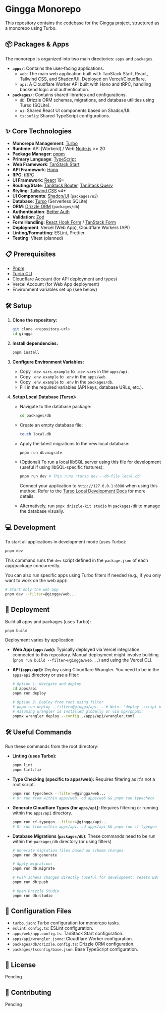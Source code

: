# Gingga Monorepo

This repository contains the codebase for the Gingga project, structured as a monorepo using Turbo.

## 📦 Packages & Apps

The monorepo is organized into two main directories: `apps` and `packages`.

- **`apps/`**: Contains the user-facing applications.
  - `web`: The main web application built with TanStack Start, React, Tailwind CSS, and Shadcn/UI. Deployed on Vercel/Cloudflare.
  - `api`: A Cloudflare Worker API built with Hono and tRPC, handling backend logic and authentication.
- **`packages/`**: Contains shared libraries and configurations.
  - `db`: Drizzle ORM schemas, migrations, and database utilities using Turso (SQLite).
  - `ui`: Shared React UI components based on Shadcn/UI.
  - `tsconfig`: Shared TypeScript configurations.

## ✨ Core Technologies

- **Monorepo Management**: [Turbo](https://turbo.build/)
- **Runtime**: API [Workerd] / Web [Node.js](https://nodejs.org/) >= 20
- **Package Manager**: [pnpm](https://pnpm.io/)
- **Primary Language**: [TypeScript](https://www.typescriptlang.org/)
- **Web Framework**: [TanStack Start](https://tanstack.com/start/latest/)
- **API Framework**: [Hono](https://hono.dev/)
- **RPC**: [tRPC](https://trpc.io/)
- **UI Framework**: [React](https://react.dev/) 19+
- **Routing/State**: [TanStack Router](https://tanstack.com/router/latest), [TanStack Query](https://tanstack.com/query/latest)
- **Styling**: [Tailwind CSS](https://tailwindcss.com/) v4+
- **UI Components**: [Shadcn/UI](https://ui.shadcn.com/) (`packages/ui`)
- **Database**: [Turso](https://turso.tech/) (Serverless SQLite)
- **ORM**: [Drizzle ORM](https://orm.drizzle.team/) (`packages/db`)
- **Authentication**: [Better Auth](https://better-auth.com/)
- **Validation**: [Zod](https://zod.dev/)
- **Form Handling**: [React Hook Form](https://react-hook-form.com/) / [TanStack Form](https://tanstack.com/form/latest)
- **Deployment**: Vercel (Web App), Cloudflare Workers (API)
- **Linting/Formatting**: ESLint, Prettier
- **Testing**: Vitest (planned)

## 📋 Prerequisites

- [Pnpm](https://pnpm.io/installation)
- [Turso CLI](https://docs.turso.tech/cli/installation/)
- Cloudflare Account (for API deployment and types)
- Vercel Account (for Web App deployment)
- Environment variables set up (see below)

## 🛠️ Setup

1. **Clone the repository:**

   ```bash
   git clone <repository-url>
   cd gingga
   ```

2. **Install dependencies:**

   ```bash
   pnpm install
   ```

3. **Configure Environment Variables:**

   - Copy `.dev.vars.example` to `.dev.vars` in the `apps/api`.
   - Copy `.env.example` to `.env` in the `apps/web`.
   - Copy `.env.example` to `.env` in the `packages/db`.
   - Fill in the required variables (API keys, database URLs, etc.).

4. **Setup Local Database (Turso):**

   - Navigate to the database package:

     ```bash
     cd packages/db
     ```

   - Create an empty database file:

     ```bash
     touch local.db
     ```

   - Apply the latest migrations to the new local database:

     ```bash
     pnpm run db:migrate
     ```

   - (Optional) To run a local libSQL server using this file for development (useful if using libSQL-specific features):

     ```bash
     pnpm run dev # This runs 'turso dev --db-file local.db'
     ```

     Connect your application to `http://127.0.0.1:8080` when using this method. Refer to the [Turso Local Development Docs](https://docs.turso.tech/local-development) for more details.

   - Alternatively, run `pnpx drizzle-kit studio` in `packages/db` to manage the database visually.

## 💻 Development

To start all applications in development mode (uses Turbo):

```bash
pnpm dev
```

This command runs the `dev` script defined in the `package.json` of each app/package concurrently.

You can also run specific apps using Turbo filters if needed (e.g., if you only want to work on the web app):

```bash
# Start only the web app
pnpm dev --filter=@gingga/web...
```

## 🚀 Deployment

Build all apps and packages (uses Turbo):

```bash
pnpm build
```

Deployment varies by application:

- **Web App (`apps/web`):**
  Typically deployed via Vercel integration connected to this repository. Manual deployment might involve building (`pnpm run build --filter=@gingga/web...`) and using the Vercel CLI.

- **API (`apps/api`):**
  Deploy using Cloudflare Wrangler. You need to be in the `apps/api` directory or use a filter:

  ```bash
  # Option 1: Navigate and deploy
  cd apps/api
  pnpm run deploy

  # Option 2: Deploy from root using filter
  # pnpm run deploy --filter=@gingga/api... # Note: 'deploy' script needs to be defined in root or use wrangler directly
  # Assuming wrangler is installed globally or via npx/pnpmx:
  pnpmx wrangler deploy --config ./apps/api/wrangler.toml
  ```

## 🛠️ Useful Commands

Run these commands from the root directory:

- **Linting (uses Turbo):**

  ```bash
  pnpm lint
  pnpm lint:fix
  ```

- **Type Checking (specific to apps/web):**
  Requires filtering as it's not a root script.

  ```bash
  pnpm run typecheck --filter=@gingga/web...
  # Or run from within apps/web: cd apps/web && pnpm run typecheck
  ```

- **Generate Cloudflare Types (for `apps/api`):**
  Requires filtering or running within the `apps/api` directory.

  ```bash
  pnpm run cf-typegen --filter=@gingga/api...
  # Or run from within apps/api: cd apps/api && pnpm run cf-typegen
  ```

- **Database Migrations (`packages/db`):**
  These commands need to be run within the `packages/db` directory (or using filters)

  ```bash
  # Generate migration files based on schema changes
  pnpm run db:generate

  # Apply migrations
  pnpm run db:migrate

  # Push schema changes directly (useful for development, resets DB)
  pnpm run db:push

  # Open Drizzle Studio
  pnpm run db:studio
  ```

## 🔧 Configuration Files

- `turbo.json`: Turbo configuration for monorepo tasks.
- `eslint.config.ts`: ESLint configuration.
- `apps/web/app.config.ts`: TanStack Start configuration.
- `apps/api/wrangler.jsonc`: Cloudflare Worker configuration.
- `packages/db/drizzle.config.ts`: Drizzle ORM configuration.
- `packages/tsconfig/base.json`: Base TypeScript configuration.

## 📝 License

Pending

## 👥 Contributing

Pending
